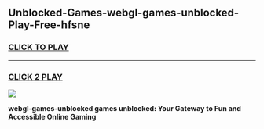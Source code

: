 
## Unblocked-Games-webgl-games-unblocked-Play-Free-hfsne
<h3>
<a href="https://premium76.site?title=webgl-games-unblocked&ref=17A">CLICK TO PLAY</a></h3>
<hr>

<h3>
<a href="https://premium76.site?title=webgl-games-unblocked&ref=17A">CLICK 2 PLAY</a>
  
</h3>

<a href="https://premium76.site?title=webgl-games-unblocked&ref=17A"><img src="https://clearcache.store/games.png"></a>


**webgl-games-unblocked games unblocked: Your Gateway to Fun and Accessible Online Gaming**
